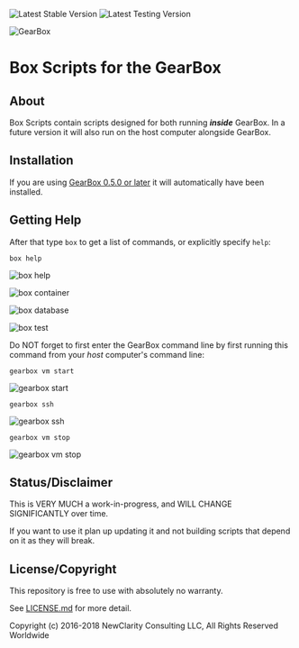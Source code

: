 ![Latest Stable Version](https://img.shields.io/badge/stable-0.5.0-blue.svg)
![Latest Testing Version](https://img.shields.io/badge/testing-0.5.1-red.svg)



![GearBox](https://github.com/gearboxworks/wplib.github.io/raw/master/GearBox-100x.png)


# Box Scripts for the GearBox


## About
Box Scripts contain scripts designed for both running _**inside**_ GearBox. In a future version it will also run on the host computer alongside GearBox. 

## Installation
If you are using [GearBox 0.5.0 or later](https://github.com/gearboxworks/) it will automatically have been installed.


## Getting Help
After that type `box` to get a list of commands, or explicitly specify `help`:

    box help

![box help](https://github.com/gearboxworks/box-scripts/raw/0.5.0/docs/Help-box.png)

![box container](https://github.com/gearboxworks/box-scripts/raw/0.5.0/docs/Help-container.png)

![box database](https://github.com/gearboxworks/box-scripts/raw/0.5.0/docs/Help-database.png)

![box test](https://github.com/gearboxworks/box-scripts/raw/0.5.0/docs/Help-test.png)

Do NOT forget to first enter the GearBox command line by first running this command from your *host* computer's command line:

    gearbox vm start

![gearbox start](https://github.com/gearboxworks/box-scripts/raw/0.5.0/docs/vagrant-up.png)

    gearbox ssh

![gearbox ssh](https://github.com/gearboxworks/box-scripts/raw/0.5.0/docs/vagrant-ssh.png)

    gearbox vm stop

![gearbox vm stop](https://github.com/gearboxworks/box-scripts/raw/0.5.0/docs/vagrant-halt.png)


## Status/Disclaimer

This is VERY MUCH a work-in-progress, and WILL CHANGE SIGNIFICANTLY over time.

If you want to use it plan up updating it and not building scripts that depend on it as they will break.

## License/Copyright

This repository is free to use with absolutely no warranty.   

See [LICENSE.md](LICENSE.md) for more detail.

Copyright (c) 2016-2018 NewClarity Consulting LLC, All Rights Reserved Worldwide
